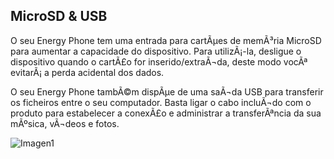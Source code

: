 ## MicroSD & USB

O seu Energy Phone tem uma entrada para cartÃµes de memÃ³ria MicroSD para aumentar a capacidade do dispositivo. Para utilizÃ¡-la, desligue o dispositivo quando o cartÃ£o for inserido/extraÃ¬da, deste modo vocÃª evitarÃ¡ a perda acidental dos dados.

O seu Energy Phone tambÃ©m dispÃµe de uma saÃ¬da USB para transferir os ficheiros entre o seu computador. Basta ligar o cabo incluÃ¬do com o produto para estabelecer a conexÃ£o e administrar a transferÃªncia da sua mÃºsica, vÃ¬deos e fotos.


![Imagen1](http://static.energysistem.com/images/manuals/42178/54242f056c428.jpg)
